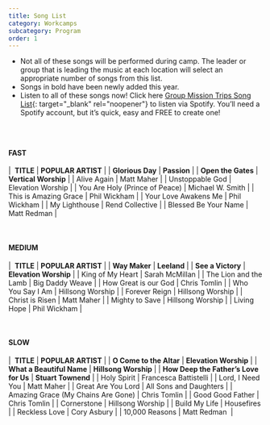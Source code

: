 ```yaml
---
title: Song List
category: Workcamps
subcategory: Program
order: 1
---
```


* Not all of these songs will be performed during camp. The leader or group that is leading the music at each location will select an appropriate number of songs from this list.
* Songs in bold have been newly added this year.
* Listen to all of these songs now\! Click here [Group Mission Trips Song List](https://open.spotify.com/playlist/4gqWixdOxrcVri8n3Rk11F){: target="_blank" rel="noopener"} to listen via Spotify. You’ll need a Spotify account, but it’s quick, easy and FREE to create one\!&nbsp;

### &nbsp;

#### **FAST**

| &nbsp;**TITLE** | **POPULAR ARTIST** |
| **Glorious Day** | **Passion** |
| **Open the Gates** | **Vertical Worship** |
| Alive Again | Matt Maher |
| Unstoppable God | Elevation Worship |
| You Are Holy (Prince of Peace) | Michael W. Smith |
| This is Amazing Grace | Phil Wickham |
| Your Love Awakens Me | Phil Wickham |
| My Lighthouse | Rend Collective |
| Blessed Be Your Name | Matt Redman |

&nbsp;

#### MEDIUM

| &nbsp;**TITLE** | **POPULAR ARTIST** |
| **Way Maker** | **Leeland** |
| **See a Victory** | **Elevation Worship** |
| King of My Heart | Sarah McMillan |
| The Lion and the Lamb | Big Daddy Weave |
| How Great is our God | Chris Tomlin |
| Who You Say I Am | Hillsong Worship |
| Forever Reign | Hillsong Worship |
| Christ is Risen | Matt Maher |
| Mighty to Save | Hillsong Worship |
| Living Hope | Phil Wickham |

&nbsp;

#### SLOW

| &nbsp;**TITLE** | **POPULAR ARTIST** |
| **O Come to the Altar** | **Elevation Worship** |
| **What a Beautiful Name** | **Hillsong Worship** |
| **How Deep the Father’s Love for Us** | **Stuart Townend** |
| Holy Spirit | Francesca Battistelli |
| Lord, I Need You | Matt Maher |
| Great Are You Lord | All Sons and Daughters |
| Amazing Grace (My Chains Are Gone) | Chris Tomlin |
| Good Good Father | Chris Tomlin |
| Cornerstone | Hillsong Worship |
| Build My Life | Housefires |
| Reckless Love | Cory Asbury |
| 10,000 Reasons | Matt Redman&nbsp; |
